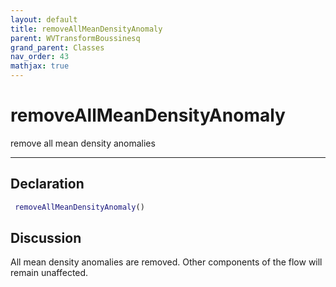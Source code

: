 ```yaml
---
layout: default
title: removeAllMeanDensityAnomaly
parent: WVTransformBoussinesq
grand_parent: Classes
nav_order: 43
mathjax: true
---
```


#  removeAllMeanDensityAnomaly

remove all mean density anomalies


---

## Declaration
```matlab
 removeAllMeanDensityAnomaly()
```
## Discussion

  All mean density anomalies are removed. Other components of the flow will remain unaffected.
 
    
